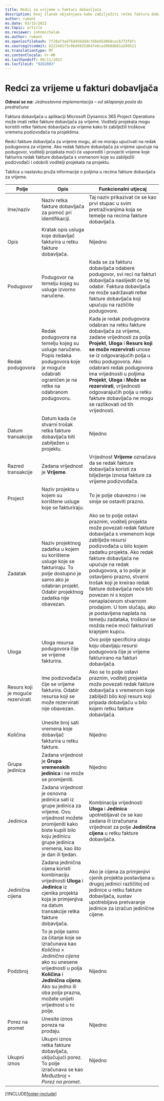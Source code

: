 ```yaml
---
title: Redci za vrijeme u fakturi dobavljača
description: Ovaj članak objašnjava kako zabilježiti retke faktura dobavljača za vremenske troškove koje podizvođači unesu.
author: rumant
ms.date: 03/15/2022
ms.topic: article
ms.reviewer: johnmichalak
ms.author: rumant
ms.openlocfilehash: 7f28af3ad76d456dddcfd8e85d968cecb773f8fc
ms.sourcegitcommit: b2224d1f3c0bd4925d647e6ca3960db81a209521
ms.translationtype: MT
ms.contentlocale: hr-HR
ms.lasthandoff: 08/11/2022
ms.locfileid: "9262003"
---
```

# <a name="vendor-invoice-lines-for-time"></a>Redci za vrijeme u fakturi dobavljača

_**Odnosi se na:** Jednostavna implementacija – od sklapanja posla do predračuna_

Faktura dobavljača u aplikaciji Microsoft Dynamics 365 Project Operations može imati retke fakture dobavljača za vrijeme. Voditelji projekata mogu koristiti retke fakture dobavljača za vrijeme kako bi zabilježili troškove vremena podizvođača na projektima.

Redci fakture dobavljača za vrijeme mogu, ali ne moraju upućivati na redak podugovora za vrijeme. Ako redak fakture dobavljača za vrijeme upućuje na podugovor, voditelji projekata moći će usporediti i provjeriti vrijeme koje fakturira redak fakture dobavljača s vremenom koje su zabilježili podizvođači i odobrili voditelji projekata na projektu.

Tablica u nastavku pruža informacije o poljima u recima fakture dobavljača za vrijeme.

| Polje | Opis | Funkcionalni utjecaj |
| --- | --- | --- |
| Ime/naziv | Naziv retka fakture dobavljača za pomoć pri identifikaciji. | Taj naziv prikazivat će se kao prvi stupac u svim pretraživanjima koja se temelje na recima fakture dobavljača. |
| Opis | Kratak opis usluga koje dobavljač fakturira u retku fakture dobavljača. | Nijedno |
| Podugovor | Podugovor na temelju kojeg su usluge izvorno naručene. | Kada se za fakturu dobavljača odabere podugovor, svi reci na fakturi dobavljača naslijedit će taj odabir. Faktura dobavljača ne može sadržavati retke fakture dobavljača koji upućuju na različite podugovore. |
| Redak podugovora | Redak podugovora na temelju kojeg su usluge naručene. Popis redaka podugovora koje je moguće odabrati ograničen je na retke na odabranom podugovoru. | Kada je redak podugovora odabran na retku fakture dobavljača za vrijeme, zadane vrijednosti za polja **Projekt**, **Uloga** i **Resurs koji se može rezervirati** unose se iz odgovarajućih polja u retku podugovora. Ako odabrani redak podugovora ima vrijednosti u poljima **Projekt**, **Uloga** i **Može se rezervirati**, vrijednosti odgovarajućih polja u retku fakture dobavljača ne mogu se razlikovati od tih vrijednosti. |
| Datum transakcije | Datum kada će stvarni trošak retka fakture dobavljača biti zabilježen u projektu. | Nijedno |
| Razred transakcije | Zadana vrijednost je **Vrijeme**. | Vrijednost **Vrijeme** označava da se redak fakture dobavljača koristi za bilježenje iznosa fakture za vrijeme podizvođača. |
| Project | Naziv projekta u kojem su korištene usluge koje se fakturiraju. | To je polje obavezno i ne smije se ostaviti prazno. |
| Zadatak | Naziv projektnog zadatka u kojem su korištene usluge koje se fakturiraju. To polje dostupno je samo ako je odabran projekt. Odabir projektnog zadatka nije obavezan. | Ako se to polje ostavi praznim, voditelj projekta može povezati redak fakture dobavljača s vremenom koje zabilježe resursi podizvođača u bilo kojem zadatku projekta. Ako redak fakture dobavljača ne upućuje na redak podugovora, a to polje je ostavljeno prazno, stvarni trošak koji je kreirao redak fakture dobavljača neće biti povezan ni s kojom nenaplaćenom stvarnom prodajom. U tom slučaju, ako je postavljena naplata na temelju zadataka, troškovi se možda neće moći fakturirati krajnjem kupcu. |
| Uloga | Uloga resursa podugovora čije se vrijeme fakturira. | Ovo polje specificira ulogu koju obavljaju resursi podugovora čije je vrijeme fakturirano na fakturi dobavljača. |
| Resurs koji je moguće rezervirati | Ime podizvođača čije se vrijeme fakturira. Odabir resursa koji se može rezervirati nije obavezan. | Ako se to polje ostavi praznim, voditelj projekta može povezati redak fakture dobavljača s vremenom koje zabilježi bilo koji resurs koji pripada dobavljaču u bilo kojem retku fakture dobavljača. |
| Količina | Unesite broj sati vremena koje dobavljač fakturira u retku fakture. |Nijedno |
| Grupa jedinica | Zadana vrijednost je **Grupa vremenskih jedinica** i ne može se promijeniti. | Nijedno |
| Jedinica | Zadana vrijednost je osnovna jedinica sati iz grupe jedinica za vrijeme. Ovu vrijednost možete promijeniti kako biste kupili bilo koju jedinicu grupe jedinica vremena, kao što je dan ili tjedan. | Kombinacija vrijednosti **Uloga** i **Jedinica** upotrebljavat će se kao zadana ili izračunana vrijednost za polje **Jedinična cijena** u retku fakture dobavljača. |
| Jedinična cijena | Zadana jedinična cijena koristi kombinaciju vrijednosti **Uloga** i **Jedinica** iz cjenika projekta koja je primjenjiva na datum transakcije retka fakture dobavljača. | Ako je cijena za primjenjivi cjenik projekta postavljena u drugoj jedinici različitoj od jedinice u retku fakture dobavljača, sustav upotrebljava pretvaranje jedinice za izračun jedinične cijene. |
| Podzbroj | To je polje samo za čitanje koje se izračunava kao *Količina* &times; *Jedinična cijena* ako su unesene vrijednosti u polja **Količina** i **Jedinična cijena**. Ako su jedno ili oba polja prazna, možete unijeti vrijednost u to polje. | Nijedno |
| Porez na promet | Unesite iznos poreza na prodaju. | Nijedno |
| Ukupni iznos | Ukupni iznos retka fakture dobavljača, uključujući porez. To polje izračunava se kao *Međuzbroj* + *Porez na promet*. | Nijedno |

[!INCLUDE[footer-include](../../includes/footer-banner.md)]
